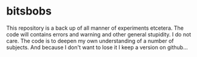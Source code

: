 # bitsbobs
This repository is a back up of all manner of experiments etcetera. The code will contains errors and warning
and other general stupidity. I do not care. The code is to deepen my own understanding of a number of subjects.
And because I don't want to lose it I keep a version on github...